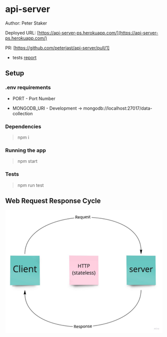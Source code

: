 # api-server

Author: Peter Staker

Deployed URL: [https://api-server-ps.herokuapp.com/](https://api-server-ps.herokuapp.com/)

PR: [https://github.com/peterjast/api-server/pull/1]

* tests [report](https://github.com/peterjast/basic-auth/actions/runs/787554694)

## Setup

### .env requirements

* PORT - Port Number

* MONGODB_URI - Development -> mongodb://localhost:27017/data-collection

### Dependencies

> npm i

### Running the app

> npm start

### Tests

> npm run test

## Web Request Response Cycle

![WRRC](./assets/WRRC.jpg)
